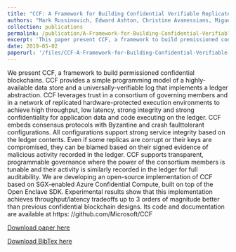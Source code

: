 ```yaml
---
title: "CCF: A Framework for Building Confidential Verifiable Replicated Services"
authors: "Mark Russinovich, Edward Ashton, Christine Avanessians, Miguel Castro, Amaury Chamayou, Sylvan Clebsch, Manuel Costa, Cedric Fournet, Matthew Kerner, Sid Krishna, Julien Maffre, Thomas Moscibroda, Kartik Nayak, Olga Ohrimenko, Felix Schuster, Roy Schuster, <b>Alex Shamis</b>, Olga Vrousgou, Christoph M. Wintersteiger"
collection: publications
permalink: /publication/A-Framework-for-Building-Confidential-Verifiable-Replicated-Services
excerpt: 'This paper present CCF, a framework to build premissioned confidential blockchains. CCF provides a simple programming model of a highly-available data store and a universally-verifiable log that implements a ledger abstraction. CCF leverages trust in a consortium of governing members and in a network of replicated hardware-protected execution environments to achieve high throughput, low latency, strong integrity and strong confidentiality for application data and code executing on the ledger'
date: 2019-05-02
paperurl: '/files/CCF-A-Framework-for-Building-Confidential-Verifiable-Replicated-Services.pdf'
---
```


We present CCF, a framework to build permissioned confidential blockchains. CCF provides a simple programming model of a highly-available data store and a universally-verifiable log that implements a ledger abstraction. CCF leverages trust in a consortium of governing members and in a network of replicated hardware-protected execution environments to achieve high throughput, low latency, strong integrity and strong confidentiality for application data and code executing on the ledger.  CCF embeds consensus protocols with Byzantine and crash faulttolerant configurations. All configurations support strong service integrity based on the ledger contents. Even if some replicas are corrupt or their keys are compromised, they can be blamed based on their signed evidence of malicious activity recorded in the ledger. CCF supports transparent, programmable governance where the power of the consortium members is tunable and their activity is similarly recorded in the ledger for full auditability.  We are developing an open-source implementation of CCF based on SGX-enabled Azure Confidential Compute, built on top of the Open Enclave SDK. Experimental results show that this implementation achieves throughput/latency tradeoffs up to 3 orders of magnitude better than previous confidential blockchain designs. Its code and documentation are available at https: //github.com/Microsoft/CCF

[Download paper here](/files/CCF-A-Framework-for-Building-Confidential-Verifiable-Replicated-Services.pdf)

[Download BibTex here](/files/CCF-A-Framework-for-Building-Confidential-Verifiable-Replicated-Services.bib)
